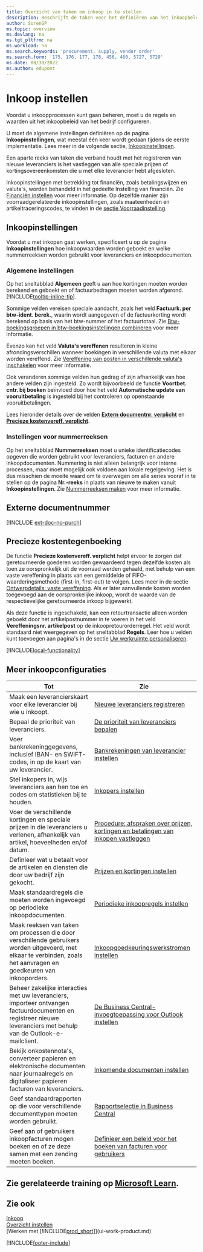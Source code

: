 ```yaml
---
title: Overzicht van taken om inkoop in te stellen
description: Beschrijft de taken voor het definiëren van het inkoopbeleid van uw bedrijf en het instellen van uw inkoopprocessen.
author: SorenGP
ms.topic: overview
ms.devlang: na
ms.tgt_pltfrm: na
ms.workload: na
ms.search.keywords: 'procurement, supply, vendor order'
ms.search.form: '175, 176, 177, 178, 456, 460, 5727, 5729'
ms.date: 08/30/2022
ms.author: edupont
---
```

# <a name="setting-up-purchasing"></a>Inkoop instellen

Voordat u inkoopprocessen kunt gaan beheren, moet u de regels en waarden uit het inkoopbeleid van het bedrijf configureren.

U moet de algemene instellingen definiëren op de pagina **Inkoopinstellingen**, wat meestal één keer wordt gedaan tijdens de eerste implementatie. Lees meer in de volgende sectie, [Inkoopinstellingen](#purchases-and-payables-setup).

Een aparte reeks van taken die verband houdt met het registreren van nieuwe leveranciers is het vastleggen van alle speciale prijzen of kortingsovereenkomsten die u met elke leverancier hebt afgesloten.

Inkoopinstellingen met betrekking tot financiën, zoals betalingswijzen en valuta's, worden behandeld in het gedeelte Instelling van financiën. Zie [Financiën instellen](finance-setup-finance.md) voor meer informatie. Op dezelfde manier zijn voorraadgerelateerde inkoopinstellingen, zoals maateenheden en artikeltraceringscodes, te vinden in de [sectie Voorraadinstelling](inventory-setup-inventory.md).

## <a name="purchases-and-payables-setup"></a>Inkoopinstellingen

Voordat u met inkopen gaat werken, specificeert u op de pagina **Inkoopinstellingen** hoe inkoopwaarden worden geboekt en welke nummerreeksen worden gebruikt voor leveranciers en inkoopdocumenten.

### <a name="general-settings"></a>Algemene instellingen

Op het sneltabblad **Algemeen** geeft u aan hoe kortingen moeten worden berekend en geboekt en of factuurbedragen moeten worden afgerond. [!INCLUDE[tooltip-inline-tip](includes/tooltip-inline-tip_md.md)].

Sommige velden vereisen speciale aandacht, zoals het veld **Factuurk. per btw-ident. berek.**, waarin wordt aangegeven of de factuurkorting wordt berekend op basis van het btw-nummer of het factuurtotaal. Zie [Btw-boekingsgroepen in btw-boekingsinstellingen combineren](finance-setup-vat.md#combine-vat-posting-groups-in-vat-posting-setups) voor meer informatie.

Evenzo kan het veld **Valuta's vereffenen** resulteren in kleine afrondingsverschillen wanneer boekingen in verschillende valuta met elkaar worden vereffend. Zie [Vereffening van posten in verschillende valuta's inschakelen](finance-how-enable-application-ledger-entries-different-currencies.md) voor meer informatie.

Ook veranderen sommige velden hun gedrag of zijn afhankelijk van hoe andere velden zijn ingesteld. Zo wordt bijvoorbeeld de functie **Voortbet. cntr. bij boeken** beïnvloed door hoe het veld **Automatische update van vooruitbetaling** is ingesteld bij het controleren op openstaande vooruitbetalingen.

Lees hieronder details over de velden [**Extern documentnr. verplicht**](#external-document-number) en [**Precieze kostenvereff. verplicht**](#exact-cost-reversing).

### <a name="number-series-settings"></a>Instellingen voor nummerreeksen

Op het sneltabblad **Nummerreeksen** moet u unieke identificatiecodes opgeven die worden gebruikt voor leveranciers, facturen en andere inkoopdocumenten. Nummering is niet alleen belangrijk voor interne processen, maar moet mogelijk ook voldoen aan lokale regelgeving. Het is dus misschien de moeite waard om te overwegen om alle series vooraf in te stellen op de pagina **Nr.-reeks** in plaats van nieuwe te maken vanuit **Inkoopinstellingen**. Zie [Nummerreeksen maken](ui-create-number-series.md) voor meer informatie.

## <a name="external-document-number"></a>Externe documentnummer

[!INCLUDE [ext-doc-no-purch](includes/ext-doc-no-purch.md)]

## <a name="exact-cost-reversing"></a>Precieze kostentegenboeking

De functie **Precieze kostenvereff. verplicht** helpt ervoor te zorgen dat geretourneerde goederen worden gewaardeerd tegen dezelfde kosten als toen ze oorspronkelijk uit de voorraad werden gehaald, met behulp van een vaste vereffening in plaats van een gemiddelde of FIFO-waarderingsmethode (first-in, first-out) te volgen. Lees meer in de sectie [Ontwerpdetails: vaste vereffening](design-details-item-application.md#fixed-application). Als er later aanvullende kosten worden toegevoegd aan de oorspronkelijke inkoop, wordt de waarde van de respectievelijke geretourneerde inkoop bijgewerkt.

Als deze functie is ingeschakeld, kan een retourtransactie alleen worden geboekt door het artikelpostnummer in te voeren in het veld **Vereffeningsnr. artikelpost** op de inkoopretourorderregel. Het veld wordt standaard niet weergegeven op het sneltabblad **Regels**. Leer hoe u velden kunt toevoegen aan pagina's in de sectie [Uw werkruimte personaliseren](ui-personalization-user.md#to-start-personalizing-a-page-through-the-personalizing-banner).

[!INCLUDE[local-functionality](includes/local-functionality.md)]

## <a name="more-purchasing-setups"></a>Meer inkoopconfiguraties

| Tot | Zie |
| --- | --- |
| Maak een leverancierskaart voor elke leverancier bij wie u inkoopt. |[Nieuwe leveranciers registreren](purchasing-how-register-new-vendors.md) |
| Bepaal de prioriteit van leveranciers. |[De prioriteit van leveranciers bepalen](purchasing-how-prioritize-vendors.md) |
| Voer bankrekeninggegevens, inclusief IBAN- en SWIFT-codes, in op de kaart van uw leverancier. | [Bankrekeningen van leverancier instellen](purchasing-how-set-up-vendors-bank-accounts.md) |
| Stel inkopers in, wijs leveranciers aan hen toe en codes om statistieken bij te houden. |[Inkopers instellen](purchasing-how-setup-purchasers.md) |
| Voer de verschillende kortingen en speciale prijzen in die leveranciers u verlenen, afhankelijk van artikel, hoeveelheden en/of datum. |[Procedure: afspraken over prijzen, kortingen en betalingen van inkopen vastleggen](purchasing-how-record-purchase-price-discount-payment-agreements.md) |
| Definieer wat u betaalt voor de artikelen en diensten die door uw bedrijf zijn gekocht.  | [Prijzen en kortingen instellen](across-prices-and-discounts.md) |
| Maak standaardregels die moeten worden ingevoegd op periodieke inkoopdocumenten. | [Periodieke inkoopregels instellen](purchasing-how-work-recurring-purchase-lines.md) |
| Maak reeksen van taken om processen die door verschillende gebruikers worden uitgevoerd, met elkaar te verbinden, zoals het aanvragen en goedkeuren van inkooporders. | [Inkoopgoedkeuringswerkstromen instellen](across-set-up-workflows.md) |
| Beheer zakelijke interacties met uw leveranciers, importeer ontvangen factuurdocumenten en registreer nieuwe leveranciers met behulp van de Outlook-e-mailclient. | [De Business Central-invoegtoepassing voor Outlook instellen](admin-outlook.md) |
| Bekijk onkostennota's, converteer papieren en elektronische documenten naar journaalregels en digitaliseer papieren facturen van leveranciers. | [Inkomende documenten instellen](across-how-setup-income-documents.md) |
| Geef standaardrapporten op die voor verschillende documenttypen moeten worden gebruikt. |[Rapportselectie in Business Central](across-report-selections.md)|
|Geef aan of gebruikers inkoopfacturen mogen boeken en of ze deze samen met een zending moeten boeken. |[Definieer een beleid voor het boeken van facturen voor gebruikers](admin-setup-invoice-posting-policy.md)|

## <a name="see-related-training-at-microsoft-learn"></a>Zie gerelateerde training op [Microsoft Learn](/learn/paths/trade-get-started-dynamics-365-business-central/).

## <a name="see-also"></a>Zie ook

[Inkoop](purchasing-manage-purchasing.md)  
[Overzicht instellen](setup.md)  
[Werken met [!INCLUDE[prod_short](includes/prod_short.md)]](ui-work-product.md)

[!INCLUDE[footer-include](includes/footer-banner.md)]
